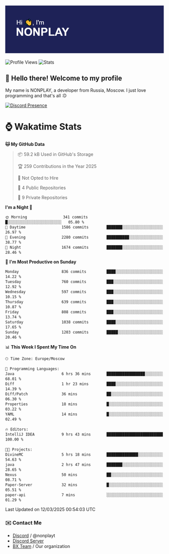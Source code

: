 ![Discord Presence](./header.png)
<br></br>
![Profile Views](https://komarev.com/ghpvc/?username=NONPLAYT&color=blue&style=for-the-badge)
![Stats](https://img.shields.io/badge/0%25-OPTIMIZED-orange?style=for-the-badge)


## :wave: Hello there! Welcome to my profile

My name is NONPLAY, a developer from Russia, Moscow. I just love programming and that's all :D

[![Discord Presence](https://lanyard.cnrad.dev/api/597087584090587177?showDisplayName=true)](https://discord.com/users/597087584090587177) 

# ⌚ Wakatime Stats

<!--START_SECTION:waka-->
**🐱 My GitHub Data** 

> 📦 59.2 kB Used in GitHub's Storage 
 > 
> 🏆 259 Contributions in the Year 2025
 > 
> 🚫 Not Opted to Hire
 > 
> 📜 4 Public Repositories 
 > 
> 🔑 9 Private Repositories 
 > 
**I'm a Night 🦉** 

```text
🌞 Morning                341 commits         █░░░░░░░░░░░░░░░░░░░░░░░░   05.80 % 
🌆 Daytime                1586 commits        ███████░░░░░░░░░░░░░░░░░░   26.97 % 
🌃 Evening                2280 commits        ██████████░░░░░░░░░░░░░░░   38.77 % 
🌙 Night                  1674 commits        ███████░░░░░░░░░░░░░░░░░░   28.46 % 
```
📅 **I'm Most Productive on Sunday** 

```text
Monday                   836 commits         ████░░░░░░░░░░░░░░░░░░░░░   14.22 % 
Tuesday                  760 commits         ███░░░░░░░░░░░░░░░░░░░░░░   12.92 % 
Wednesday                597 commits         ███░░░░░░░░░░░░░░░░░░░░░░   10.15 % 
Thursday                 639 commits         ███░░░░░░░░░░░░░░░░░░░░░░   10.87 % 
Friday                   808 commits         ███░░░░░░░░░░░░░░░░░░░░░░   13.74 % 
Saturday                 1038 commits        ████░░░░░░░░░░░░░░░░░░░░░   17.65 % 
Sunday                   1203 commits        █████░░░░░░░░░░░░░░░░░░░░   20.46 % 
```


📊 **This Week I Spent My Time On** 

```text
🕑︎ Time Zone: Europe/Moscow

💬 Programming Languages: 
Java                     6 hrs 36 mins       █████████████████░░░░░░░░   68.01 % 
Diff                     1 hr 23 mins        ████░░░░░░░░░░░░░░░░░░░░░   14.39 % 
Diff/Patch               36 mins             ██░░░░░░░░░░░░░░░░░░░░░░░   06.30 % 
Properties               18 mins             █░░░░░░░░░░░░░░░░░░░░░░░░   03.22 % 
YAML                     14 mins             █░░░░░░░░░░░░░░░░░░░░░░░░   02.49 % 

🔥 Editors: 
IntelliJ IDEA            9 hrs 43 mins       █████████████████████████   100.00 % 

🐱‍💻 Projects: 
DivineMC                 5 hrs 18 mins       ██████████████░░░░░░░░░░░   54.63 % 
java                     2 hrs 47 mins       ███████░░░░░░░░░░░░░░░░░░   28.65 % 
Nexus                    50 mins             ██░░░░░░░░░░░░░░░░░░░░░░░   08.71 % 
Paper-Server             32 mins             █░░░░░░░░░░░░░░░░░░░░░░░░   05.51 % 
paper-api                7 mins              ░░░░░░░░░░░░░░░░░░░░░░░░░   01.29 % 
```


 Last Updated on 12/03/2025 00:54:03 UTC
<!--END_SECTION:waka-->

### ✉️ Contact Me

- [Discord](https://discord.com/users/597087584090587177) / @nonplayt
- [Discord Server](https://discord.gg/p7cxhw7E2M)
- [BX Team](https://github.com/BX-Team) / Our organization
